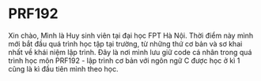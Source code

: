 # PRF192
Xin chào, 
Mình là Huy sinh viên tại đại học FPT Hà Nội. Thời điểm này mình mới bắt đầu quá trình học tập tại trường, từ những thứ cơ bản và sơ khai nhất về khái niệm lập trình. Đây là nơi mình lưu giữ code cá nhân trong quá trình học môn PRF192 - lập trình cơ bản với ngôn ngữ C được học ở kì 1 cũng là kì đầu tiên mình theo học.
